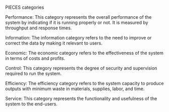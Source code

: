 PIECES categories

Performance: This category represents the overall performance of the system by indicating if it is running properly or not. It is measured by throughput and response times.

Information: The information category refers to the need to improve or correct the data by making it relevant to users.

Economic: The economic category refers to the effectiveness of the system in terms of costs and profits.  

Control: This category represents the degree of security and supervision required to run the system.

Efficiency: The efficiency category refers to the system capacity to produce outputs with minimum waste in materials, supplies, labor, and time.

Service: This category represents the functionality and usefulness of the system to the end-users.

